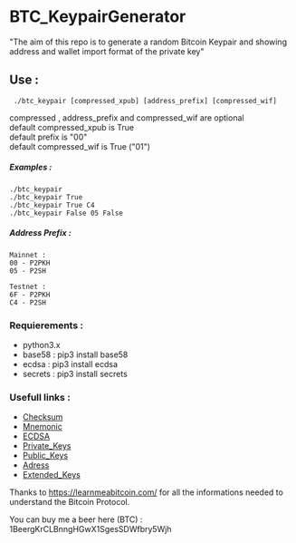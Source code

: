 # BTC_KeypairGenerator

"The aim of this repo is to generate a random Bitcoin Keypair and showing address and wallet import format of the private key"

##  Use :

```
 ./btc_keypair [compressed_xpub] [address_prefix] [compressed_wif]
```
compressed , address_prefix and compressed_wif are optional  
default compressed_xpub is True  
default prefix is "00"  
default compressed_wif is True ("01") 

 ##### Examples :
 `````
 ./btc_keypair 
 ./btc_keypair True
 ./btc_keypair True C4
 ./btc_keypair False 05 False
 `````
 ##### Address Prefix :
 `````
 Mainnet : 
 00 - P2PKH
 05 - P2SH
 
 Testnet :
 6F - P2PKH
 C4 - P2SH
 `````

### Requierements :

- python3.x
- base58  : pip3 install base58
- ecdsa   : pip3 install ecdsa
- secrets : pip3 install secrets



### Usefull links :

- [Checksum](https://learnmeabitcoin.com/technical/checksum)
- [Mnemonic](https://learnmeabitcoin.com/technical/mnemonic)
- [ECDSA](https://learnmeabitcoin.com/technical/ecdsa)
- [Private_Keys](https://learnmeabitcoin.com/technical/private-key)
- [Public_Keys](https://learnmeabitcoin.com/technical/public-key)
- [Adress](https://learnmeabitcoin.com/technical/address)
- [Extended_Keys](https://learnmeabitcoin.com/technical/extended-keys)

Thanks to https://learnmeabitcoin.com/ for all the informations needed to understand the Bitcoin Protocol.


You can buy me a beer here (BTC) : 1BeergKrCLBnngHGwX1SgesSDWfbry5Wjh
